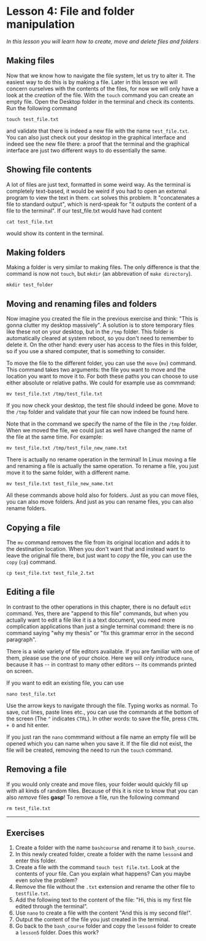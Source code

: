 # Lesson 4: File and folder manipulation
*In this lesson you will learn how to create, move and delete files and folders*

## Making files
Now that we know how to navigate the file system, let us try to alter it. The easiest way to do this is by making a file. Later in this lesson we will concern ourselves with the contents of the files, for now we will only have a look at the *creation* of the file. With the `touch` command you can create an empty file. Open the Desktop folder in the terminal and check its contents. Run the following command

```
touch test_file.txt
```

and validate that there is indeed a new file with the name `test_file.txt`. You can also just check out your desktop in the graphical interface and indeed see the new file there: a proof that the terminal and the graphical interface are just two different ways to do essentially the same.

## Showing file contents
A lot of files are just text, formatted in some weird way. As the terminal is completely text-based, it would be weird if you had to open an external program to view the text in them. `cat` solves this problem. It "concatenates a file to standard output", which is nerd-speak for "it outputs the content of a file to the terminal". If our test_file.txt would have had content

```
cat test_file.txt
```

would show its content in the terminal.

## Making folders
Making a folder is very similar to making files. The only difference is that the command is now not `touch`, but `mkdir` (an abbrevation of `make directory`).

```
mkdir test_folder
```

## Moving and renaming files and folders
Now imagine you created the file in the previous exercise and think: "This is gonna clutter my desktop massively". A solution is to store temporary files like these not on your desktop, but in the `/tmp` folder. This folder is automatically cleared at system reboot, so you don't need to remember to delete it. On the other hand: every user has access to the files in this folder, so if you use a shared computer, that is something to consider.

To move the file to the different folder, you can use the `move` (`mv`) command. This command takes two arguments: the file you want to move and the location you want to move it to. For both these paths you can choose to use either absolute or relative paths. We could for example use as commmand:

```
mv test_file.txt /tmp/test_file.txt
```

If you now check your desktop, the test file should indeed be gone. Move to the `/tmp` folder and validate that your file can now indeed be found here.

Note that in the command we specify the name of the file in the `/tmp` folder. When we moved the file, we could just as well have changed the name of the file at the same time. For example:

```
mv test_file.txt /tmp/test_file_new_name.txt
```

There is actually no rename operation in the terminal! In Linux moving a file and renaming a file is actually the same operation. To rename a file, you just move it to the same folder, with a different name.

```
mv test_file.txt test_file_new_name.txt
```

All these commands above hold also for folders. Just as you can move files, you can also move folders. And just as you can rename files, you can also rename folders.

## Copying a file
The `mv` command removes the file from its original location and adds it to the destination location. When you don't want that and instead want to leave the original file there, but just want to *copy* the file, you can use the `copy` (`cp`) command.

```
cp test_file.txt test_file_2.txt
```

## Editing a file
In contrast to the other operations in this chapter, there is no default `edit` command. Yes, there are "append to this file" commands, but when you actually want to edit a file like it is a text document, you need more complication applications than just a single terminal command: there is no command saying "why my thesis" or "fix this grammar error in the second paragraph".

There is a wide variety of file editors available. If you are familiar with one of them, please use the one of your choice. Here we will only introduce `nano`, because it has -- in contrast to many other editors -- its commands printed on screen.

If you want to edit an existing file, you can use

```
nano test_file.txt
```

Use the arrow keys to navigate through the file. Typing works as normal. To save, cut lines, paste lines etc., you can use the commands at the bottom of the screen (The `^` indicates `CTRL`). In other words: to save the file, press `CTRL + O` and hit enter.

If you just ran the `nano` commmand without a file name an empty file will be opened which you can name when you save it. If the file did not exist, the file will be created, removing the need to run the `touch` command.

## Removing a file
If you would only create and move files, your folder would quickly fill up with all kinds of random files. Because of this it is nice to know that you can also *remove* files **gasp**! To remove a file, run the following command

```
rm test_file.txt
```

---
## Exercises
1. Create a folder with the name `bashcourse` and rename it to `bash_course`.
2. In this newly created folder, create a folder with the name `lesson4` and enter this folder.
3. Create a file with the command `touch test file.txt`. Look at the contents of your file. Can you explain what happens? Can you maybe even solve the problem?
4. Remove the file without the `.txt` extension and rename the other file to `testfile.txt`.
5. Add the following text to the content of the file: "Hi, this is my first file edited through the terminal".
6. Use `nano` to create a file with the content "And this is my second file!".
7. Output the content of the file you just created in the terminal.
8. Go back to the `bash_course` folder and copy the `lesson4` folder to create a `lesson5` folder. Does this work?
